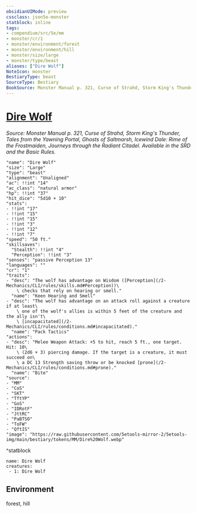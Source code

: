 ```yaml
---
obsidianUIMode: preview
cssclass: json5e-monster
statblock: inline
tags:
- compendium/src/5e/mm
- monster/cr/1
- monster/environment/forest
- monster/environment/hill
- monster/size/large
- monster/type/beast
aliases: ["Dire Wolf"]
NoteIcon: monster
BestiaryType: beast
SourceType: Bestiary
BookSource: Monster Manual p. 321, Curse of Strahd, Storm King's Thunder, Tales from the Yawning Portal, Ghosts of Saltmarsh, Icewind Dale: Rime of the Frostmaiden, Journeys through the Radiant Citadel. Available in the SRD and the Basic Rules.
---
```

# [Dire Wolf](2-Mechanics\CLI\bestiary\beast/dire-wolf.md)
*Source: Monster Manual p. 321, Curse of Strahd, Storm King's Thunder, Tales from the Yawning Portal, Ghosts of Saltmarsh, Icewind Dale: Rime of the Frostmaiden, Journeys through the Radiant Citadel. Available in the SRD and the Basic Rules.*  

```statblock
"name": "Dire Wolf"
"size": "Large"
"type": "beast"
"alignment": "Unaligned"
"ac": !!int "14"
"ac_class": "natural armor"
"hp": !!int "37"
"hit_dice": "5d10 + 10"
"stats":
- !!int "17"
- !!int "15"
- !!int "15"
- !!int "3"
- !!int "12"
- !!int "7"
"speed": "50 ft."
"skillsaves":
  "Stealth": !!int "4"
  "Perception": !!int "3"
"senses": "passive Perception 13"
"languages": ""
"cr": "1"
"traits":
- "desc": "The wolf has advantage on Wisdom ([Perception](/2-Mechanics/CLI/rules/skills.md#Perception))\
    \ checks that rely on hearing or smell."
  "name": "Keen Hearing and Smell"
- "desc": "The wolf has advantage on an attack roll against a creature if at least\
    \ one of the wolf's allies is within 5 feet of the creature and the ally isn't\
    \ [incapacitated](/2-Mechanics/CLI/rules/conditions.md#incapacitated)."
  "name": "Pack Tactics"
"actions":
- "desc": "Melee Weapon Attack: +5 to hit, reach 5 ft., one target. Hit: 10\
    \ (2d6 + 3) piercing damage. If the target is a creature, it must succeed on\
    \ a DC 13 Strength saving throw or be knocked [prone](/2-Mechanics/CLI/rules/conditions.md#prone)."
  "name": "Bite"
"source":
- "MM"
- "CoS"
- "SKT"
- "TftYP"
- "GoS"
- "IDRotF"
- "JttRC"
- "PaBTSO"
- "ToFW"
- "QftIS"
"image": "https://raw.githubusercontent.com/5etools-mirror-2/5etools-img/main/bestiary/tokens/MM/Dire%20Wolf.webp"
```
^statblock

```encounter-table
name: Dire Wolf
creatures:
 - 1: Dire Wolf
```

## Environment

forest, hill